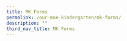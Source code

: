 ```yaml
---
title: MK Forms
permalink: /our-moe-kindergarten/mk-forms/
description: ""
third_nav_title: MK Forms
---
```

